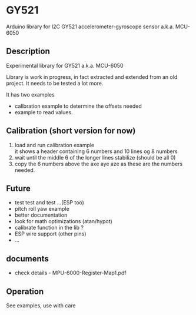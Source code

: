 # GY521

Arduino library for I2C GY521 accelerometer-gyroscope sensor a.k.a. MCU-6050

## Description

Experimental library for GY521 a.k.a. MCU-6050

Library is work in progress, in fact extracted and extended from an old project.
It needs to be tested a lot more.

It has two examples
- calibration example to determine the offsets needed
- example to read values.

## Calibration (short version for now)

1. load and run calibration example  
   it shows a header containing 6 numbers and 10 lines og 8 numbers
1. wait until the middle 6 of the longer lines stabilize (should be all 0)
1. copy the 6 numbers above the axe aye aze as these are the numbers needed.


## Future

- test test and test ...(ESP too)
- pitch roll yaw example
- better documentation
- look for math optimizations  (atan/hypot)
- calibrate function in the lib ?
- ESP wire support (other pins)
- ...

## documents

- check details - MPU-6000-Register-Map1.pdf

## Operation

See examples, use with care 

